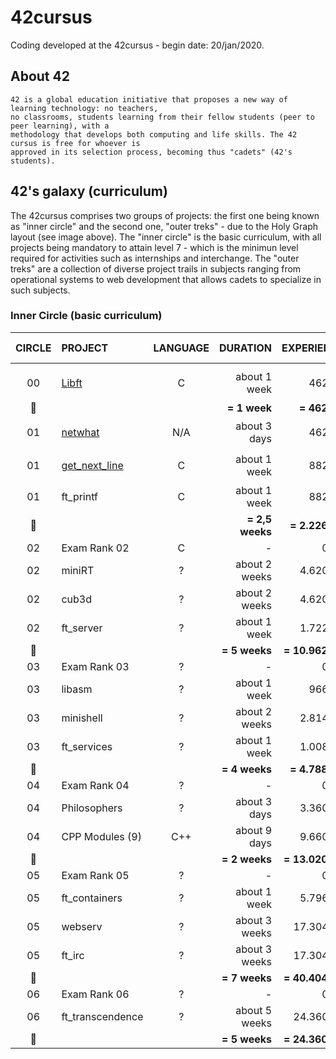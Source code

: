 # 42cursus

Coding developed at the 42cursus - begin date: 20/jan/2020.

## About 42

	42 is a global education initiative that proposes a new way of learning technology: no teachers,
	no classrooms, students learning from their fellow students (peer to peer learning), with a
	methodology that develops both computing and life skills. The 42 cursus is free for whoever is
	approved in its selection process, becoming thus "cadets" (42's students).

## 42's galaxy (curriculum)

The 42cursus comprises two groups of projects: the first one being known as "inner circle" and the second one, "outer treks" - due to the Holy Graph layout (see image above). The "inner circle" is the basic curriculum, with all projects being mandatory to attain level 7 - which is the minimun level required for activities such as internships and interchange. The "outer treks" are a collection of diverse project trails in subjects ranging from operational systems to web development that allows cadets to specialize in such subjects.

### Inner Circle (basic curriculum)

|CIRCLE	|PROJECT							|LANGUAGE	|DURATION		|EXPERIENCE		|STATUS						|ATTAINED LEVEL	|
|:-:	|:--								|:-:		|--:			|--:			|--:						|:--			|
|		|									|			|				|				|							|				|
|00		|[Libft](./00-Libft)				|C			|about 1 week	|462 XP			|115% :heavy_check_mark:	|level 1 - 03%	|
|:dizzy:|									|			|**= 1 week**	|**= 462 XP**	|							|				|
|01		|[netwhat](./01-netwhat)			|N/A		|about 3 days	|462 XP			|100% :heavy_check_mark:	|level 1 - 23%	|
|01		|[get_next_line](./01-get_next_line)|C			|about 1 week	|882 XP			|115% :heavy_check_mark:	|level 1 - 69%	|
|01		|ft_printf							|C			|about 1 week	|882 XP			|							|				|
|:dizzy:|									|			|**= 2,5 weeks**|**= 2.226 XP**	|							|				|
|02		|Exam Rank 02						|C			|-				|0 XP			|							|				|
|02		|miniRT								|?			|about 2 weeks	|4.620 XP		|							|				|
|02		|cub3d								|?			|about 2 weeks	|4.620 XP		|							|				|
|02		|ft_server							|?			|about 1 week	|1.722 XP		|							|				|
|:dizzy:|									|			|**= 5 weeks**	|**= 10.962 XP**|							|				|
|03		|Exam Rank 03						|?			|-				|0 XP			|							|				|
|03		|libasm								|?			|about 1 week	|966 XP			|							|				|
|03		|minishell							|?			|about 2 weeks	|2.814 XP		|							|				|
|03		|ft_services						|?			|about 1 week	|1.008 XP		|							|				|
|:dizzy:|									|			|**= 4 weeks**	|**= 4.788 XP**	|							|				|
|04		|Exam Rank 04						|?			|-				|0 XP			|							|				|
|04		|Philosophers						|?			|about 3 days	|3.360 XP		|							|				|
|04		|CPP Modules (9)					|C++		|about 9 days	|9.660 XP		|							|				|
|:dizzy:|									|			|**= 2 weeks**	|**= 13.020 XP**|							|				|
|05		|Exam Rank 05						|?			|-				|0 XP			|							|				|
|05		|ft_containers						|?			|about 1 week	|5.796 XP		|							|				|
|05		|webserv							|?			|about 3 weeks	|17.304 XP		|							|				|
|05		|ft_irc								|?			|about 3 weeks	|17.304 XP		|							|				|
|:dizzy:|									|			|**= 7 weeks**	|**= 40.404 XP**|							|				|
|06		|Exam Rank 06						|?			|-				|0 XP			|							|				|
|06		|ft_transcendence					|?			|about 5 weeks	|24.360 XP		|							|				|
|:dizzy:|									|			|**= 5 weeks**	|**= 24.360 XP**|							|				|
